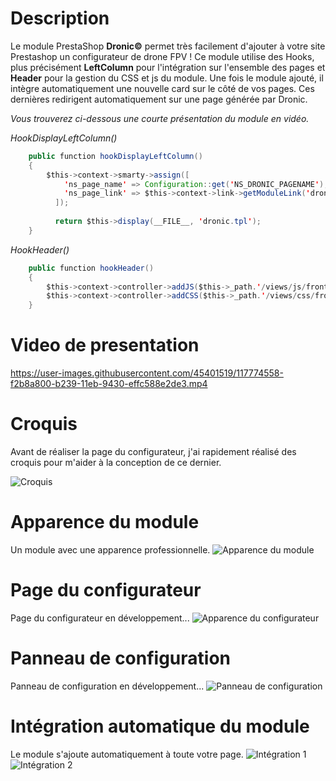 # Description
Le module PrestaShop **Dronic©** permet très facilement d'ajouter à votre site Prestashop un configurateur de drone FPV !
Ce module utilise des Hooks, plus précisément **LeftColumn** pour l'intégration sur l'ensemble des pages et **Header** pour la gestion du CSS et js du module.
Une fois le module ajouté, il intègre automatiquement une nouvelle card sur le côté de vos pages.
Ces dernières redirigent automatiquement sur une page générée par Dronic.

*Vous trouverez ci-dessous une courte présentation du module en vidéo.*

*HookDisplayLeftColumn()*
```java
    public function hookDisplayLeftColumn()
    {
        $this->context->smarty->assign([
            'ns_page_name' => Configuration::get('NS_DRONIC_PAGENAME'),
            'ns_page_link' => $this->context->link->getModuleLink('dronic', 'display')
          ]);
     
          return $this->display(__FILE__, 'dronic.tpl');
    }
```
*HookHeader()*
```java
    public function hookHeader()
    {
        $this->context->controller->addJS($this->_path.'/views/js/front.js');
        $this->context->controller->addCSS($this->_path.'/views/css/front.css');
    }
```
# Video de presentation
https://user-images.githubusercontent.com/45401519/117774558-f2b8a800-b239-11eb-9430-effc588e2de3.mp4


# Croquis
Avant de réaliser la page du configurateur, j'ai rapidement réalisé des croquis pour m'aider à la conception de ce dernier.

![Croquis](https://media.discordapp.net/attachments/519799997534044170/840638629180080178/dronic_mockup.png?width=528&height=676)

# Apparence du module
Un module avec une apparence professionnelle.
![Apparence du module](https://media.discordapp.net/attachments/671292077870415872/841568747697078312/unknown.png?width=1440&height=133)

# Page du configurateur
Page du configurateur en développement...
![Apparence du configurateur](https://media.discordapp.net/attachments/671292077870415872/841561726818451466/unknown.png?width=1281&height=676)

# Panneau de configuration
Panneau de configuration en développement...
![Panneau de configuration](https://media.discordapp.net/attachments/671292077870415872/841566258485788702/unknown.png?width=1440&height=328)

# Intégration automatique du module
Le module s'ajoute automatiquement à toute votre page.
![Intégration 1](https://media.discordapp.net/attachments/671292077870415872/841566990535491634/unknown.png?width=572&height=676)
![Intégration 2](https://media.discordapp.net/attachments/671292077870415872/841567063263674418/unknown.png)
